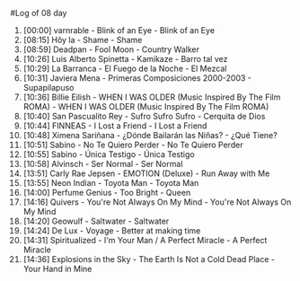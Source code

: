 #Log of 08 day

1. [00:00] varnrable - Blink of an Eye - Blink of an Eye
1. [08:15] Hôy la - Shame - Shame
1. [08:59] Deadpan - Fool Moon - Country Walker
1. [10:26] Luis Alberto Spinetta - Kamikaze - Barro tal vez
1. [10:29] La Barranca - El Fuego de la Noche - El Mezcal
1. [10:31] Javiera Mena - Primeras Composiciones 2000-2003 - Supapilapuso
1. [10:36] Billie Eilish - WHEN I WAS OLDER (Music Inspired By The Film ROMA) - WHEN I WAS OLDER (Music Inspired By The Film ROMA)
1. [10:40] San Pascualito Rey - Sufro Sufro Sufro - Cerquita de Dios
1. [10:44] FINNEAS - I Lost a Friend - I Lost a Friend
1. [10:48] Ximena Sariñana - ¿Dónde Bailarán las Niñas? - ¿Qué Tiene?
1. [10:51] Sabino - No Te Quiero Perder - No Te Quiero Perder
1. [10:55] Sabino - Única Testigo - Única Testigo
1. [10:58] Alvinsch - Ser Normal - Ser Normal
1. [13:51] Carly Rae Jepsen - EMOTION (Deluxe) - Run Away with Me
1. [13:55] Neon Indian - Toyota Man - Toyota Man
1. [14:00] Perfume Genius - Too Bright - Queen
1. [14:16] Quivers - You're Not Always On My Mind - You're Not Always On My Mind
1. [14:20] Geowulf - Saltwater - Saltwater
1. [14:24] De Lux - Voyage - Better at making time
1. [14:31] Spiritualized - I'm Your Man / A Perfect Miracle - A Perfect Miracle
1. [14:36] Explosions in the Sky - The Earth Is Not a Cold Dead Place - Your Hand in Mine
